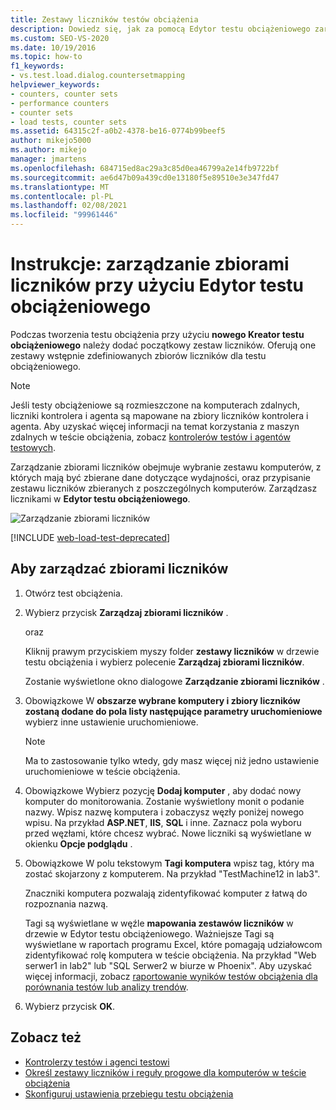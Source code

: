 ```yaml
---
title: Zestawy liczników testów obciążenia
description: Dowiedz się, jak za pomocą Edytor testu obciążeniowego zarządzać zbiorami liczników, wybierając komputery i przypisując zestawy liczników, które mają być zbierane z poszczególnych komputerów.
ms.custom: SEO-VS-2020
ms.date: 10/19/2016
ms.topic: how-to
f1_keywords:
- vs.test.load.dialog.countersetmapping
helpviewer_keywords:
- counters, counter sets
- performance counters
- counter sets
- load tests, counter sets
ms.assetid: 64315c2f-a0b2-4378-be16-0774b99beef5
author: mikejo5000
ms.author: mikejo
manager: jmartens
ms.openlocfilehash: 684715ed8ac29a3c85d0ea46799a2e14fb9722bf
ms.sourcegitcommit: ae6d47b09a439cd0e13180f5e89510e3e347fd47
ms.translationtype: MT
ms.contentlocale: pl-PL
ms.lasthandoff: 02/08/2021
ms.locfileid: "99961446"
---
```

# <a name="how-to-manage-counter-sets-using-the-load-test-editor"></a>Instrukcje: zarządzanie zbiorami liczników przy użyciu Edytor testu obciążeniowego

Podczas tworzenia testu obciążenia przy użyciu **nowego Kreator testu obciążeniowego** należy dodać początkowy zestaw liczników. Oferują one zestawy wstępnie zdefiniowanych zbiorów liczników dla testu obciążeniowego.

> [!NOTE]
> Jeśli testy obciążeniowe są rozmieszczone na komputerach zdalnych, liczniki kontrolera i agenta są mapowane na zbiory liczników kontrolera i agenta. Aby uzyskać więcej informacji na temat korzystania z maszyn zdalnych w teście obciążenia, zobacz [kontrolerów testów i agentów testowych](configure-test-agents-and-controllers-for-load-tests.md).

Zarządzanie zbiorami liczników obejmuje wybranie zestawu komputerów, z których mają być zbierane dane dotyczące wydajności, oraz przypisanie zestawu liczników zbieranych z poszczególnych komputerów. Zarządzasz licznikami w **Edytor testu obciążeniowego**.

![Zarządzanie zbiorami liczników](../test/media/loadtestmanagecountersets.png)

[!INCLUDE [web-load-test-deprecated](includes/web-load-test-deprecated.md)]

## <a name="to-manage-counter-sets"></a>Aby zarządzać zbiorami liczników

1. Otwórz test obciążenia.

2. Wybierz przycisk **Zarządzaj zbiorami liczników** .

     oraz

     Kliknij prawym przyciskiem myszy folder **zestawy liczników** w drzewie testu obciążenia i wybierz polecenie **Zarządzaj zbiorami liczników**.

     Zostanie wyświetlone okno dialogowe **Zarządzanie zbiorami liczników** .

3. Obowiązkowe W **obszarze wybrane komputery i zbiory liczników zostaną dodane do pola listy następujące parametry uruchomieniowe** wybierz inne ustawienie uruchomieniowe.

    > [!NOTE]
    > Ma to zastosowanie tylko wtedy, gdy masz więcej niż jedno ustawienie uruchomieniowe w teście obciążenia.

4. Obowiązkowe Wybierz pozycję **Dodaj komputer** , aby dodać nowy komputer do monitorowania. Zostanie wyświetlony monit o podanie nazwy. Wpisz nazwę komputera i zobaczysz węzły poniżej nowego wpisu. Na przykład **ASP.NET**, **IIS**, **SQL** i inne. Zaznacz pola wyboru przed węzłami, które chcesz wybrać. Nowe liczniki są wyświetlane w okienku **Opcje podglądu** .

5. Obowiązkowe W polu tekstowym **Tagi komputera** wpisz tag, który ma zostać skojarzony z komputerem. Na przykład "TestMachine12 in lab3".

     Znaczniki komputera pozwalają zidentyfikować komputer z łatwą do rozpoznania nazwą.

     Tagi są wyświetlane w węźle **mapowania zestawów liczników** w drzewie w Edytor testu obciążeniowego. Ważniejsze Tagi są wyświetlane w raportach programu Excel, które pomagają udziałowcom zidentyfikować rolę komputera w teście obciążenia. Na przykład "Web serwer1 in lab2" lub "SQL Serwer2 w biurze w Phoenix". Aby uzyskać więcej informacji, zobacz [raportowanie wyników testów obciążenia dla porównania testów lub analizy trendów](../test/compare-load-test-results.md).

6. Wybierz przycisk **OK**.

## <a name="see-also"></a>Zobacz też

- [Kontrolerzy testów i agenci testowi](configure-test-agents-and-controllers-for-load-tests.md)
- [Określ zestawy liczników i reguły progowe dla komputerów w teście obciążenia](../test/specify-counter-sets-and-threshold-rules-for-load-testing.md)
- [Skonfiguruj ustawienia przebiegu testu obciążenia](../test/configure-load-test-run-settings.md)
